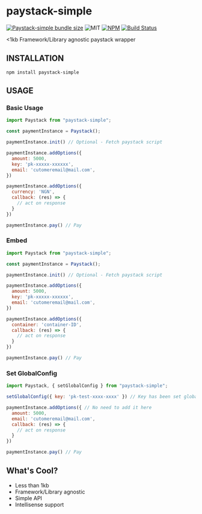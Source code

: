 # paystack-simple
[![Paystack-simple bundle size](https://badgen.net/bundlephobia/min/paystack-simple)](https://bundlephobia.com/result?p=paystack-simple) 
![MIT](https://badgen.net/badge/license/MIT/blue)
[![NPM](https://badgen.net/npm/v/paystack-simple)](https://npmjs.com/package/paystack-simple)
[![Build Status](https://travis-ci.com/ashinzekene/paystack-simple.svg)](https://travis-ci.com/ashinzekene/paystack-simple)

<1kb Framework/Library agnostic paystack wrapper


## INSTALLATION

```
npm install paystack-simple
```

## USAGE

### Basic Usage
```js
import Paystack from "paystack-simple";

const paymentInstance = Paystack();

paymentInstance.init() // Optional - Fetch paystack script

paymentInstance.addOptions({
  amount: 5000,
  key: 'pk-xxxxx-xxxxxx',
  email: 'cutomeremail@mail.com',
})

paymentInstance.addOptions({
  currency: 'NGN',
  callback: (res) => {
    // act on response
  }
})

paymentInstance.pay() // Pay
```

### Embed
```js
import Paystack from "paystack-simple";

const paymentInstance = Paystack();

paymentInstance.init() // Optional - Fetch paystack script

paymentInstance.addOptions({
  amount: 5000,
  key: 'pk-xxxxx-xxxxxx',
  email: 'cutomeremail@mail.com',
})

paymentInstance.addOptions({
  container: 'container-ID',
  callback: (res) => {
    // act on response
  }
})

paymentInstance.pay() // Pay
```

### Set GlobalConfig

```js
import Paystack, { setGlobalConfig } from "paystack-simple";

setGlobalConfig({ key: 'pk-test-xxxx-xxxx' }) // Key has been set globally

paymentInstance.addOptions({ // No need to add it here
  amount: 5000,
  email: 'cutomeremail@mail.com',
  callback: (res) => {
    // act on response
  }
})

paymentInstance.pay() // Pay

```

## What's Cool?
- Less than 1kb
- Framework/Library agnostic
- Simple API
- Intellisense support